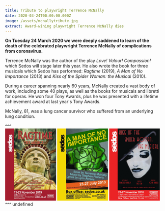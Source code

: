 ```yaml
---
title: Tribute to playwright Terrence McNally
date: 2020-03-24T00:00:00.000Z
image: /assets/mcnallytribute.jpg
extract: Award-wining playwright Terrence McNally dies
---
```

**On Tuesday 24 March 2020 we were deeply saddened to learn of the death of the celebrated playwright Terrence McNally of complications from coronavirus.**

Terrence McNally was the author of the play *Love! Valour! Compassion!* which Sedos will stage later this year. He also wrote the book for three musicals which Sedos has performed: *Ragtime* (2019), *A Man of No Importance* (2013) and *Kiss of the Spider Woman: the Musical* (2010).

During a career spanning nearly 60 years, McNally created a vast body of work, including some 40 plays, as well as the books for musicals and libretti for operas. He won four Tony Awards, plus he was presented with a lifetime achievement award at last year's Tony Awards.

McNally, 81, was a lung cancer survivor who suffered from an underlying lung condition.

^^^ ![](/assets/mcnallytribute.jpg)
^^^ undefined